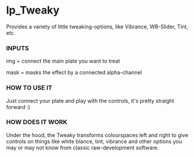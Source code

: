 # lp_Tweaky

Provides a variety of little tweaking-options, like Vibrance, WB-Slider, Tint, etc.

### INPUTS

img = connect the main plate you want to treat

mask = masks the effect by a connected alpha-channel

### HOW TO USE IT

Just connect your plate and play with the controls, it's pretty straight forward :)

### HOW DOES IT WORK

Under the hood, the Tweaky transforms colourspaces left and right to give controls on things like white blance, tint, vibrance and other options you may or may not know from classic raw-development software. 

